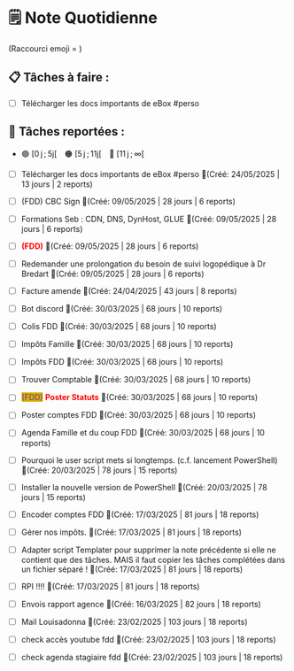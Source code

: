# 🗒️ Note Quotidienne

(Raccourci emoji = )

## 📋 Tâches à faire :

- [ ] Télécharger les docs importants de eBox #perso


## 📌 Tâches reportées :

- 🟢 [0 j ; 5j[ 🟠 [5 j ; 11j[ 🔴 [11 j ; ∞[


- [ ] Télécharger les docs importants de eBox #perso 🔴(Créé: 24/05/2025 | 13 jours | 2 reports)
- [ ] (FDD) CBC Sign 🔴(Créé: 09/05/2025 | 28 jours | 6 reports)
- [ ] Formations Seb : CDN, DNS, DynHost, GLUE 🔴(Créé: 09/05/2025 | 28 jours | 6 reports)
- [ ] <span style='color:red;'>**(FDD)**</span> 🔴(Créé: 09/05/2025 | 28 jours | 6 reports)
- [ ] Redemander une prolongation du besoin de suivi logopédique à Dr Bredart 🔴(Créé: 09/05/2025 | 28 jours | 6 reports)
- [ ] Facture amende 🔴(Créé: 24/04/2025 | 43 jours | 8 reports)
- [ ] Bot discord 🔴(Créé: 30/03/2025 | 68 jours | 10 reports)
- [ ] Colis FDD 🔴(Créé: 30/03/2025 | 68 jours | 10 reports)
- [ ] Impôts Famille 🔴(Créé: 30/03/2025 | 68 jours | 10 reports)
- [ ] Impôts FDD 🔴(Créé: 30/03/2025 | 68 jours | 10 reports)
- [ ] Trouver Comptable 🔴(Créé: 30/03/2025 | 68 jours | 10 reports)
- [ ] <span style="color:rgb(255, 0, 0)"><span style="background:#d4b106"><font color="#7030a0">(FDD)</font></span></span> <span style="color:rgb(255, 0, 0)">**Poster Statuts**</span> 🔴(Créé: 30/03/2025 | 68 jours | 10 reports)
- [ ] Poster comptes FDD 🔴(Créé: 30/03/2025 | 68 jours | 10 reports)
- [ ] Agenda Famille et du coup FDD 🔴(Créé: 30/03/2025 | 68 jours | 10 reports)
- [ ] Pourquoi le user script mets si longtemps. (c.f. lancement PowerShell) 🔴(Créé: 20/03/2025 | 78 jours | 15 reports)
- [ ] Installer la nouvelle version de PowerShell 🔴(Créé: 20/03/2025 | 78 jours | 15 reports)
- [ ] Encoder comptes FDD 🔴(Créé: 17/03/2025 | 81 jours | 18 reports)
- [ ] Gérer nos impôts. 🔴(Créé: 17/03/2025 | 81 jours | 18 reports)
- [ ] Adapter script Templater pour supprimer la note précédente si elle ne contient que des tâches. MAIS il faut copier les tâches complétées dans un fichier séparé ! 🔴(Créé: 17/03/2025 | 81 jours | 18 reports)
- [ ] RPI !!!! 🔴(Créé: 17/03/2025 | 81 jours | 18 reports)
- [ ] Envois rapport agence 🔴(Créé: 16/03/2025 | 82 jours | 18 reports)
- [ ] Mail Louisadonna 🔴(Créé: 23/02/2025 | 103 jours | 18 reports)
- [ ] check accès youtube fdd 🔴(Créé: 23/02/2025 | 103 jours | 18 reports)
- [ ] check agenda stagiaire fdd 🔴(Créé: 23/02/2025 | 103 jours | 18 reports)




